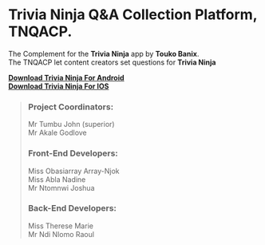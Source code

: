 
# Trivia Ninja Q&A Collection Platform, TNQACP. 

The Complement for the **Trivia Ninja** app by **Touko Banix**.  
The TNQACP let content creators set questions for **Trivia Ninja**

[**Download Trivia Ninja For Android**](https://play.google.com/store/apps/details?id=com.trivia.ninja)  <br>
[**Download Trivia Ninja For IOS**](https://via.placeholder.com/1024x1024/FFFFFF/000000/?text=IOS+Version+Coming+Soon)


> ### Project Coordinators:
> Mr Tumbu John (superior)  
> Mr Akale Godlove  
>
> ### Front-End Developers:
> Miss Obasiarray Array-Njok  
> Miss Abla Nadine  
> Mr Ntomnwi Joshua
>
> ### Back-End Developers:
> Miss Therese Marie  
> Mr Ndi Nlomo Raoul  


